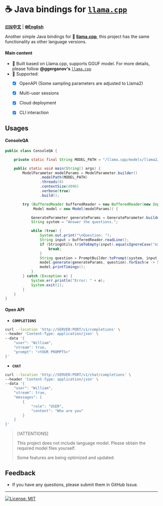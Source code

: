 # ☕️ Java bindings for [`llama.cpp`](https://github.com/ggerganov/llama.cpp)

[**🇨🇳中文**](./README.Zh_CN.md) | [**🌐English**](./README.md)

Another simple Java bindings for 🦙 [**llama.cpp**](https://github.com/ggerganov/llama.cpp), this project has the same functionality as other language versions.

#### Main content
- 🚀 Built based on Llama.cpp, supports GGUF model. For more details, please follow **@ggerganov's** [`llama.cpp`](https://github.com/ggerganov/llama.cpp)
- 🚀 Supported:
  - [X] OpenAPI (Some sampling parameters are adjusted to Llama2)
  - [X] Multi-user sessions
  - [X] Cloud deployment
  - [X] CLI interaction


## Usages


#### ConsoleQA

```java
public class ConsoleQA {

    private static final String MODEL_PATH = "/llama.cpp/models/llama2/ggml-model-7b-q6_k.gguf";

    public static void main(String[] args) {
        ModelParameter modelParams = ModelParameter.builder()
                .modelPath(MODEL_PATH)
                .threads(8)
                .contextSize(4096)
                .verbose(true)
                .build();

        try (BufferedReader bufferedReader = new BufferedReader(new InputStreamReader(System.in, StandardCharsets.UTF_8));
             Model model = new Model(modelParams)) {

            GenerateParameter generateParams = GenerateParameter.builder().build();
            String system = "Answer the questions.";

            while (true) {
                System.out.print("\nQuestion: ");
                String input = bufferedReader.readLine();
                if (StringUtils.trimToEmpty(input).equalsIgnoreCase("exit")) {
                    break;
                }
                String question = PromptBuilder.toPrompt(system, input);
                model.generate(generateParams, question).forEach(e -> System.out.print(e.getText()));
                model.printTimings();
            }
        } catch (Exception e) {
            System.err.println("Error: " + e);
            System.exit(1);
        }
    }
}
```

#### Open API

- **`COMPLETIONS`**

```bash
curl --location 'http://SERVER:PORT/v1/completions' \
--header 'Content-Type: application/json' \
--data '{
    "user": "William",
    "stream": true,
    "prompt": "<YOUR PROMPTS>"
}'
```

- **`CHAT`**

```bash
curl --location 'http://SERVER:PORT/v1/chat/completions' \
--header 'Content-Type: application/json' \
--data '{
    "user": "William",
    "stream": true,
    "messages": [
        {
            "role": "USER",
            "content": "Who are you"
        }
    ]
}'
```

> [!ATTENTIONS]
>
> This project does not include language model. Please obtain the required model files yourself.
> 
> Some features are being optimized and updated.

## Feedback

- If you have any questions, please submit them in GitHub Issue.

----

[![License: MIT](https://img.shields.io/badge/license-MIT-blue.svg)](https://opensource.org/licenses/MIT)
